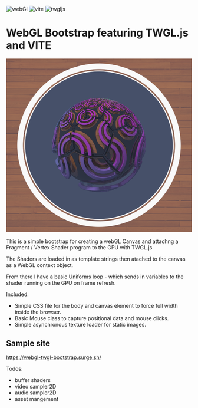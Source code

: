 ![webGl](https://img.shields.io/badge/webGl-2.0-green.svg?style=flat-square)
![vite](https://img.shields.io/badge/vite-6.0.1-51b1c5.svg?style=flat-square)
![twgljs](https://img.shields.io/badge/TWGL.js-5.5.4-c55197.svg?style=flat-square)

# WebGL Bootstrap featuring TWGL.js and VITE

![screenshot](./screenshot.png)

This is a simple bootstrap for creating a webGL Canvas and attachng a Fragment / Vertex Shader program to the GPU with TWGL.js

The Shaders are loaded in as template strings then atached to the canvas as a WebGL context object.

From there I have a basic Uniforms loop - which sends in variables to the shader running on the GPU on frame refresh.

Included:
- Simple CSS file for the body and canvas element to force full width
inside the browser. 
- Basic Mouse class to capture positional data and mouse clicks.
- Simple asynchronous texture loader for static images. 

## Sample site
https://webgl-twgl-bootstrap.surge.sh/

Todos:

- buffer shaders
- video sampler2D
- audio sampler2D
- asset mangement
